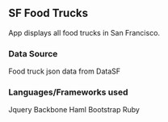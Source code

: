 ## SF Food Trucks

App displays all food trucks in San Francisco.


### Data Source

Food truck json data from DataSF

### Languages/Frameworks used

Jquery
Backbone
Haml
Bootstrap
Ruby